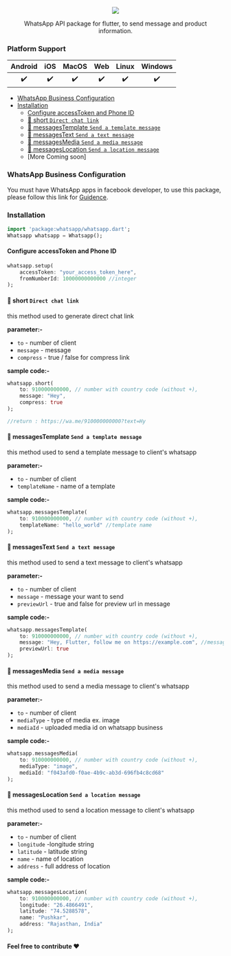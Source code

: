 <p align="center"><img src="https://raw.githubusercontent.com/rohit-chouhan/whatsapp/main/img/banner.png"/></p>
<p align="center">WhatsApp API package for flutter, to send message and product information.</p>

### Platform Support

| Android | iOS | MacOS | Web | Linux | Windows |
| :-----: | :-: | :---: | :-: | :---: | :-----: |
|   ✔️    | ✔️  |  ✔️   | ✔️  |  ✔️   |   ✔️    |



- [WhatsApp Business Configuration](#whatsapp-business-configuration)
- [Installation](#installation)
  * [Configure accessToken and Phone ID](#configure-accessToken-and-phone-id)
  * [💬 short `Direct chat link`](#---short--direct-chat-link-)
  * [💬 messagesTemplate `Send a template message`](#---messagestemplate--send-a-template-message-)
  * [💬 messagesText `Send a text message`](#---messagestext--send-a-text-message-)
  * [💬 messagesMedia `Send a media message`](#---messagesmedia--send-a-media-message-)
  * [💬 messagesLocation `Send a location message`](#---messageslocation--send-a-location-message-)
  * [More Coming soon]

### WhatsApp Business Configuration
You must have WhatsApp apps in facebook developer, to use this package, please follow this link for [Guidence](https://developers.facebook.com/).
### Installation
```dart 
import 'package:whatsapp/whatsapp.dart';
Whatsapp whatsapp = Whatsapp();
```
#### Configure accessToken and Phone ID
```dart
whatsapp.setup(
	accessToken: "your_access_token_here",
	fromNumberId: 10000000000000 //integer
);
```

#### 💬 short `Direct chat link`
this method used to generate direct chat link

**parameter:-**
* `to` - number of client 
* `message` - message
* `compress` - true / false for compress link

**sample code:-**
```dart
whatsapp.short(
	to: 910000000000, // number with country code (without +),
	message: "Hey",
	compress: true
);

//return : https://wa.me/910000000000?text=Hy
```

#### 💬 messagesTemplate `Send a template message`
this method used to send a template message to client's whatsapp

**parameter:-**
* `to` - number of client 
* `templateName` - name of a template

**sample code:-**
```dart
whatsapp.messagesTemplate(
	to: 910000000000, // number with country code (without +),
	templateName: "hello_world" //template name
);
```

#### 💬 messagesText `Send a text message`
this method used to send a text message to client's whatsapp

**parameter:-**
* `to` - number of client 
* `message` - message your want to send
* `previewUrl` - true and false for preview url in message

**sample code:-**
```dart
whatsapp.messagesTemplate(
	to: 910000000000, // number with country code (without +),
	message: "Hey, Flutter, follow me on https://example.com", //message
	previewUrl: true
);
```
#### 💬 messagesMedia `Send a media message`
this method used to send a media message to client's whatsapp

**parameter:-**
* `to` - number of client 
* `mediaType` - type of media ex. image
* `mediaId` - uploaded media id on whatsapp business

**sample code:-**
```dart
whatsapp.messagesMedia(
	to: 910000000000, // number with country code (without +),
	mediaType: "image",
	mediaId: "f043afd0-f0ae-4b9c-ab3d-696fb4c8cd68"
);
```

#### 💬 messagesLocation `Send a location message`
this method used to send a location message to client's whatsapp

**parameter:-**
* `to` - number of client 
* `longitude` -longitude string
* `latitude` - latitude string
* `name` - name of location
* `address` - full address of location

**sample code:-**
```dart
whatsapp.messagesLocation(
	to: 910000000000, // number with country code (without +),
	longitude: "26.4866491",
	latitude: "74.5288578",
	name: "Pushkar",
	address: "Rajasthan, India"
);
```

#### Feel free to contribute ❤️